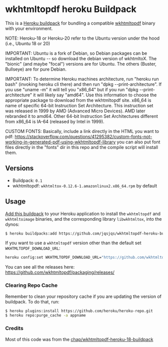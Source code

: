 # wkhtmltopdf heroku Buildpack

This is a [Heroku buildpack][0] for bundling a compatible [wkhtmltopdf][1]
binary with your environment.

NOTE: Heroku-18 or Heroku-20 refer to the Ubuntu version under the hood (i.e., Ubuntu 18 or 20)

IMPORTANT: Ubuntu is a fork of Debian, so Debian packages can be installed on Ubuntu -- so download the debian version of wkhtmltoX. The "bionic" (and maybe "focal") versions are for Ubuntu. The others (Buster, Bullseye) are for pure Debian.

IMPORTANT: To determine Heroku machines architecture, run "heroku run bash" (invoking heroku cli there) and then run "dpkg --print-architecture". If you use "uname -m" it will tell you "x86_64" but if you run "dpkg --print-architecture" it will likely say "amd64". Use this information to choose the appropriate package to download from the wkhtmltopdf site. x86_64 is name of specific 64-bit Instruction Set Architecture. This instruction set was released in 1999 by AMD (Advanced Micro Devices). AMD later rebranded it to amd64. Other 64-bit Instruction Set Architectures different from x86_64 is IA-64 (released by Intel in 1999).

CUSTOM FONTS: Basically, include a link directly in the HTML you want to pdf: https://stackoverflow.com/questions/41295382/custom-fonts-not-working-in-generated-pdf-using-wkhtmltopdf-library  you can also put font files directly in the "fonts" dir in this repo and the compile script will install them.

## Versions

* Buildpack:   `0.1`
* wkhtmltopdf: `wkhtmltox-0.12.6-1.amazonlinux2.x86_64.rpm` by default

## Usage

[Add this buildpack][2] to your Heroku application to install the `wkhtmltopdf`
and `wkhtmltoimage` binaries, and the corresponding library `libwkhtmltox`,
into the dynos:

```bash
$ heroku buildpacks:add https://github.com/jqsjqs/wkhtmltopdf-heroku-buildpack --index 1
```

If you want to use a `wkhtmltopdf` version other than the default set
`WKHTMLTOPDF_DOWNLOAD_URL`:

```bash
heroku config:set WKHTMLTOPDF_DOWNLOAD_URL="https://github.com/wkhtmltopdf/packaging/releases/download/0.12.6-1/wkhtmltox_0.12.6-1.bionic_amd64.deb"
```



You can see all the releases here:
https://github.com/wkhtmltopdf/packaging/releases/

### Clearing Repo Cache

Remember to clean your repository cache if you are updating the version of
buildpack. To do that, run:

```bash
$ heroku plugins:install https://github.com/heroku/heroku-repo.git
$ heroku repo:purge_cache -a appname
```


### Credits

Most of this code was from the [chap/wkhtmltopdf-heroku-18-buildpack](https://github.com/chap/wkhtmltopdf-heroku-18-buildpack)

[0]: http://devcenter.heroku.com/articles/buildpacks
[1]: http://wkhtmltopdf.org/
[2]: https://devcenter.heroku.com/articles/using-multiple-buildpacks-for-an-app
